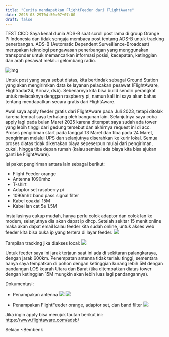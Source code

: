 ```yaml
---
title: "Cerita mendapatkan FlightFeeder dari FlightAware"
date: 2025-03-29T04:50:07+07:00
draft: false
---
```

TEST CICD
Saya kenal dunia ADS-B saat scroll post lama di group Orange Pi Indonesia dan tidak sengaja membaca post tentang ADS-B untuk tracking penerbangan. ADS-B (Automatic Dependent Surveillance-Broadcast) merupakan teknologi pengawasan penerbangan yang menggunakan transponder untuk memancarkan informasi posisi, kecepatan, ketinggian dan arah pesawat melalui gelombang radio.

![img](https://www.sportys.com//media/wysiwyg/blog/13_-_Navigating_and_Automation_in_the_21st_Century.png)

Untuk post yang saya sebut diatas, kita bertindak sebagai Ground Station yang akan mengirimkan data ke layanan pelacakan pesawat (FlightAware, Flightradar24, Airnav, dsb). Sebenarnya kita bisa build sendiri perangkat untuk melacaknya denggan raspberry pi, namun kali ini saya akan bahas tentang mendapatkan secara gratis dari FlightAware.

Awal saya apply feeder gratis dari FlightAware pada Juli 2023, tetapi ditolak karena tempat saya terhalang oleh bangunan lain. Selanjutnya saya coba apply lagi pada bulan Maret 2025 karena ditempat saya sudah ada tower yang lebih tinggi dari gedung tersebut dan akhirnya request ini di acc. Proses pengiriman start pada tanggal 13 Maret dan tiba pada 24 Maret, pengiriman melalui UPS dan selanjutnya diserahkan ke kurir lokal. Semua proses diatas  tidak dikenakan biaya sepeserpun mulai dari pengiriman, cukai, hingga tiba depan rumah (kalau semisal ada biaya kita bisa ajukan ganti ke FlightAware).

Isi paket pengiriman antara lain sebagai berikut:

- Flight Feeder orange
- Antenna 1090mhz
- T-shirt
- Adaptor set raspberry pi
- 1090mhz band pass signal filter
- Kabel coaxial 15M
- Kabel lan cat 5e 1.5M

Installasinya cukup mudah, hanya perlu colok adaptor dan colok lan ke modem, selanjutnya dia akan dapat ip dhcp.  Setelah sekitar 15 menit online maka akan dapat email kalau feeder kita sudah online, untuk akses web feeder kita bisa buka ip yang tertera di layar feeder.
![](https://raw.githubusercontent.com/bembenk18/Images/refs/heads/main/FlightAware/halaman-awal.png)

Tampilan tracking jika diakses local:
![](https://raw.githubusercontent.com/bembenk18/Images/refs/heads/main/FlightAware/local-tracking.png)

Untuk feeder saya ini jarak terjaun saat ini ada di sekitaran palangkaraya, dengan jarak 600km. Penempatan antenna tidak terlalu tinggi, sementara hanya saya tempatkan di pohon dengan ketinggian kurang lebih 5M dengan pandangan LOS kearah Utara dan Barat (jika ditempatkan diatas tower dengan ketinggian 15M mungkin akan lebih luas lagi pandangannya).

Dokumentasi:
- Penampakan antenna
![](https://raw.githubusercontent.com/bembenk18/Images/refs/heads/main/FlightAware/antenna.jpeg)
![](https://raw.githubusercontent.com/bembenk18/Images/refs/heads/main/FlightAware/antenna-2.jpeg)

- Penampakan FlightFeeder orange, adaptor set, dan band filter
![](https://raw.githubusercontent.com/bembenk18/Images/refs/heads/main/FlightAware/perangkat.jpeg)

Jika ingin apply bisa merujuk tautan berikut ini: https://www.flightaware.com/adsb/

Sekian
~Bembenk
  
  

